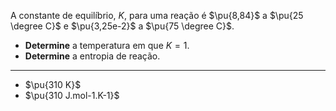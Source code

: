 A constante de equilíbrio, $K$, para uma reação é $\pu{8,84}$ a $\pu{25 \degree C}$ e $\pu{3,25e-2}$ a $\pu{75 \degree C}$.

- **Determine** a temperatura em que $K=1$.
- **Determine** a entropia de reação.

---

- $\pu{310 K}$
- $\pu{310 J.mol-1.K-1}$